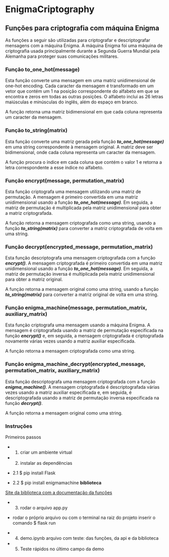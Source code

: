 # EnigmaCriptography

## Funções para criptografia com máquina Enigma
As funções a seguir são utilizadas para criptografar e descriptografar mensagens com a máquina Enigma. A máquina Enigma foi uma máquina de criptografia usada principalmente durante a Segunda Guerra Mundial pela Alemanha para proteger suas comunicações militares.

### Função to_one_hot(message)
Esta função converte uma mensagem em uma matriz unidimensional de one-hot encoding. Cada caracter da mensagem é transformado em um vetor que contém um 1 na posição correspondente do alfabeto em que se encontra e zeros em todas as outras posições. O alfabeto inclui as 26 letras maiúsculas e minúsculas do inglês, além do espaço em branco.

A função retorna uma matriz bidimensional em que cada coluna representa um caracter da mensagem.

### Função to_string(matrix)
Esta função converte uma matriz gerada pela função ***to_one_hot(message)*** em uma string correspondente à mensagem original. A matriz deve ser bidimensional, onde cada coluna representa um caracter da mensagem.

A função procura o índice em cada coluna que contém o valor 1 e retorna a letra correspondente a esse índice no alfabeto.

### Função encrypt(message, permutation_matrix)
Esta função criptografa uma mensagem utilizando uma matriz de permutação. A mensagem é primeiro convertida em uma matriz unidimensional usando a função ***to_one_hot(message)***. Em seguida, a matriz de permutação é multiplicada pela matriz unidimensional para obter a matriz criptografada.

A função retorna a mensagem criptografada como uma string, usando a função ***to_string(matrix)*** para converter a matriz criptografada de volta em uma string.

### Função decrypt(encrypted_message, permutation_matrix)
Esta função descriptografa uma mensagem criptografada com a função ***encrypt()***. A mensagem criptografada é primeiro convertida em uma matriz unidimensional usando a função ***to_one_hot(message)***. Em seguida, a matriz de permutação inversa é multiplicada pela matriz unidimensional para obter a matriz original.

A função retorna a mensagem original como uma string, usando a função ***to_string(matrix)*** para converter a matriz original de volta em uma string.

### Função enigma_machine(message, permutation_matrix, auxiliary_matrix)
Esta função criptografa uma mensagem usando a máquina Enigma. A mensagem é criptografada usando a matriz de permutação especificada na função ***encrypt()*** e, em seguida, a mensagem criptografada é criptografada novamente várias vezes usando a matriz auxiliar especificada.

A função retorna a mensagem criptografada como uma string.

### Função enigma_machine_decrypt(encrypted_message, permutation_matrix, auxiliary_matrix)
Esta função descriptografa uma mensagem criptografada com a função ***enigma_machine()***. A mensagem criptografada é descriptografada várias vezes usando a matriz auxiliar especificada e, em seguida, é descriptografada usando a matriz de permutação inversa especificada na função ***decrypt()***.

A função retorna a mensagem original como uma string.

### Instruções 
Primeiros passos

- 1. criar um ambiente virtual 

- 2. instalar as dependências 
- 2.1 $ pip install Flask
- 2.2 $ pip install enigmamachine **biblioteca**

[Site da biblioteca com a documentação da funções](https://pypi.org/project/enigmamachine/)

- 3. rodar o arquivo app.py 
- rodar o próprio arquivo ou com o terminal na raiz do projeto inserir o comando $ flask run 

- 4. demo.ipynb
arquivo com teste: das funções, da api e da biblioteca

- 5. Teste rápidos no último campo da demo
